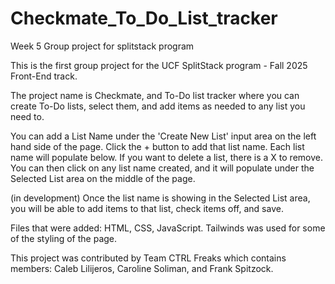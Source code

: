 # Checkmate_To_Do_List_tracker
Week 5 Group project for splitstack program

This is the first group project for the UCF SplitStack program - Fall 2025 Front-End track. 

The project name is Checkmate, and To-Do list tracker where you can create To-Do lists, select them, and add items as needed to any list you need to.

You can add a List Name under the 'Create New List' input area on the left hand side of the page. Click the + button to add that list name. Each list name will populate below. If you want to delete a list, there is a X to remove. You can then click on any list name created, and it will populate under the Selected List area on the middle of the page.

(in development) Once the list name is showing in the Selected List area, you will be able to add items to that list, check items off, and save.

Files that were added: HTML, CSS, JavaScript. Tailwinds was used for some of the styling of the page.

This project was contributed by Team CTRL Freaks which contains members: Caleb Lilijeros, Caroline Soliman, and Frank Spitzock.
